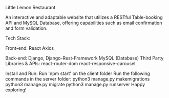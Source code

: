 Little Lemon Restaurant

An interactive and adaptable website that utilizes a RESTful Table-booking API and MySQL Database, offering capabilities such as email confirmation and form validation.

Tech Stack:

Front-end:
React
Axios

Back-end:
Django, Django-Rest-Framework
MySQL (Database)
Third Party Libraries & APIs:
react-router-dom
react-responsive-carousel

Install and Run:
Run 'npm start' on the client folder
Run the following commands in the server folder:
python3 manage.py makemigrations
python3 manage.py migrate
python3 manage.py runserver
Happy exploring!
